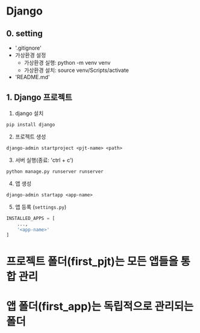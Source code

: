 # Django

## 0. setting
- '.gitignore'
- 가상환경 설정
    - 가상환경 실행: python -m venv venv
    - 가상환경 설치: source venv/Scripts/activate
- 'README.md'

## 1. Django 프로젝트

1. django 설치
```shell
pip install django
```

2. 프로젝트 생성
```
django-admin startproject <pjt-name> <path>
```

3. 서버 실행(종료: 'ctrl + c')
```
python manage.py runserver runserver
```

4. 앱 생성
```shell
django-admin startapp <app-name>
```

5. 앱 등록 (`settings.py`)
```python
INSTALLED_APPS = [
    ...,
    '<app-name>'
]
```

# 프로젝트 폴더(first_pjt)는 모든 앱들을 통합 관리
# 앱 폴더(first_app)는 독립적으로 관리되는 폴더